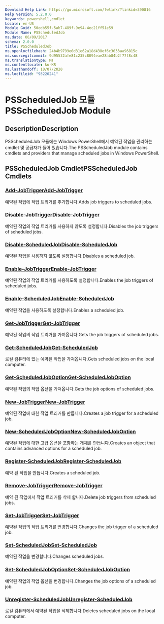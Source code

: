 ```yaml
---
Download Help Link: https://go.microsoft.com/fwlink/?linkid=390816
Help Version: 5.2.0.0
keywords: powershell,cmdlet
Locale: en-US
Module Guid: 50cdb55f-5ab7-489f-9e94-4ec21ff51e59
Module Name: PSScheduledJob
ms.date: 06/09/2017
schema: 2.0.0
title: PSScheduledJob
ms.openlocfilehash: 24b4b9799e0d31e62a18d438ef6c3033aa96815c
ms.sourcegitcommit: 9d95532afe81c235c8094eae28ab84b2f77f8c48
ms.translationtype: MT
ms.contentlocale: ko-KR
ms.lasthandoff: 10/07/2020
ms.locfileid: "93220241"
---
```

# <span data-ttu-id="8d9cd-103">PSScheduledJob 모듈</span><span class="sxs-lookup"><span data-stu-id="8d9cd-103">PSScheduledJob Module</span></span>

## <span data-ttu-id="8d9cd-104">Description</span><span class="sxs-lookup"><span data-stu-id="8d9cd-104">Description</span></span>

<span data-ttu-id="8d9cd-105">PSScheduledJob 모듈에는 Windows PowerShell에서 예약된 작업을 관리하는 cmdlet 및 공급자가 들어 있습니다.</span><span class="sxs-lookup"><span data-stu-id="8d9cd-105">The PSScheduledJob module contains cmdlets and providers that manage scheduled jobs in Windows PowerShell.</span></span>

## <span data-ttu-id="8d9cd-106">PSScheduledJob Cmdlet</span><span class="sxs-lookup"><span data-stu-id="8d9cd-106">PSScheduledJob Cmdlets</span></span>

### [<span data-ttu-id="8d9cd-107">Add-JobTrigger</span><span class="sxs-lookup"><span data-stu-id="8d9cd-107">Add-JobTrigger</span></span>](Add-JobTrigger.md)
<span data-ttu-id="8d9cd-108">예약된 작업에 작업 트리거를 추가합니다.</span><span class="sxs-lookup"><span data-stu-id="8d9cd-108">Adds job triggers to scheduled jobs.</span></span>

### [<span data-ttu-id="8d9cd-109">Disable-JobTrigger</span><span class="sxs-lookup"><span data-stu-id="8d9cd-109">Disable-JobTrigger</span></span>](Disable-JobTrigger.md)
<span data-ttu-id="8d9cd-110">예약된 작업의 작업 트리거를 사용하지 않도록 설정합니다.</span><span class="sxs-lookup"><span data-stu-id="8d9cd-110">Disables the job triggers of scheduled jobs.</span></span>

### [<span data-ttu-id="8d9cd-111">Disable-ScheduledJob</span><span class="sxs-lookup"><span data-stu-id="8d9cd-111">Disable-ScheduledJob</span></span>](Disable-ScheduledJob.md)
<span data-ttu-id="8d9cd-112">예약된 작업을 사용하지 않도록 설정합니다.</span><span class="sxs-lookup"><span data-stu-id="8d9cd-112">Disables a scheduled job.</span></span>

### [<span data-ttu-id="8d9cd-113">Enable-JobTrigger</span><span class="sxs-lookup"><span data-stu-id="8d9cd-113">Enable-JobTrigger</span></span>](Enable-JobTrigger.md)
<span data-ttu-id="8d9cd-114">예약된 작업의 작업 트리거를 사용하도록 설정합니다.</span><span class="sxs-lookup"><span data-stu-id="8d9cd-114">Enables the job triggers of scheduled jobs.</span></span>

### [<span data-ttu-id="8d9cd-115">Enable-ScheduledJob</span><span class="sxs-lookup"><span data-stu-id="8d9cd-115">Enable-ScheduledJob</span></span>](Enable-ScheduledJob.md)
<span data-ttu-id="8d9cd-116">예약된 작업을 사용하도록 설정합니다.</span><span class="sxs-lookup"><span data-stu-id="8d9cd-116">Enables a scheduled job.</span></span>

### [<span data-ttu-id="8d9cd-117">Get-JobTrigger</span><span class="sxs-lookup"><span data-stu-id="8d9cd-117">Get-JobTrigger</span></span>](Get-JobTrigger.md)
<span data-ttu-id="8d9cd-118">예약된 작업의 작업 트리거를 가져옵니다.</span><span class="sxs-lookup"><span data-stu-id="8d9cd-118">Gets the job triggers of scheduled jobs.</span></span>

### [<span data-ttu-id="8d9cd-119">Get-ScheduledJob</span><span class="sxs-lookup"><span data-stu-id="8d9cd-119">Get-ScheduledJob</span></span>](Get-ScheduledJob.md)
<span data-ttu-id="8d9cd-120">로컬 컴퓨터에 있는 예약된 작업을 가져옵니다.</span><span class="sxs-lookup"><span data-stu-id="8d9cd-120">Gets scheduled jobs on the local computer.</span></span>

### [<span data-ttu-id="8d9cd-121">Get-ScheduledJobOption</span><span class="sxs-lookup"><span data-stu-id="8d9cd-121">Get-ScheduledJobOption</span></span>](Get-ScheduledJobOption.md)
<span data-ttu-id="8d9cd-122">예약된 작업의 작업 옵션을 가져옵니다.</span><span class="sxs-lookup"><span data-stu-id="8d9cd-122">Gets the job options of scheduled jobs.</span></span>

### [<span data-ttu-id="8d9cd-123">New-JobTrigger</span><span class="sxs-lookup"><span data-stu-id="8d9cd-123">New-JobTrigger</span></span>](New-JobTrigger.md)
<span data-ttu-id="8d9cd-124">예약된 작업에 대한 작업 트리거를 만듭니다.</span><span class="sxs-lookup"><span data-stu-id="8d9cd-124">Creates a job trigger for a scheduled job.</span></span>

### [<span data-ttu-id="8d9cd-125">New-ScheduledJobOption</span><span class="sxs-lookup"><span data-stu-id="8d9cd-125">New-ScheduledJobOption</span></span>](New-ScheduledJobOption.md)
<span data-ttu-id="8d9cd-126">예약된 작업에 대한 고급 옵션을 포함하는 개체를 만듭니다.</span><span class="sxs-lookup"><span data-stu-id="8d9cd-126">Creates an object that contains advanced options for a scheduled job.</span></span>

### [<span data-ttu-id="8d9cd-127">Register-ScheduledJob</span><span class="sxs-lookup"><span data-stu-id="8d9cd-127">Register-ScheduledJob</span></span>](Register-ScheduledJob.md)
<span data-ttu-id="8d9cd-128">예약 된 작업을 만듭니다.</span><span class="sxs-lookup"><span data-stu-id="8d9cd-128">Creates a scheduled job.</span></span>

### [<span data-ttu-id="8d9cd-129">Remove-JobTrigger</span><span class="sxs-lookup"><span data-stu-id="8d9cd-129">Remove-JobTrigger</span></span>](Remove-JobTrigger.md)
<span data-ttu-id="8d9cd-130">예약 된 작업에서 작업 트리거를 삭제 합니다.</span><span class="sxs-lookup"><span data-stu-id="8d9cd-130">Delete job triggers from scheduled jobs.</span></span>

### [<span data-ttu-id="8d9cd-131">Set-JobTrigger</span><span class="sxs-lookup"><span data-stu-id="8d9cd-131">Set-JobTrigger</span></span>](Set-JobTrigger.md)
<span data-ttu-id="8d9cd-132">예약된 작업의 작업 트리거를 변경합니다.</span><span class="sxs-lookup"><span data-stu-id="8d9cd-132">Changes the job trigger of a scheduled job.</span></span>

### [<span data-ttu-id="8d9cd-133">Set-ScheduledJob</span><span class="sxs-lookup"><span data-stu-id="8d9cd-133">Set-ScheduledJob</span></span>](Set-ScheduledJob.md)
<span data-ttu-id="8d9cd-134">예약된 작업을 변경합니다.</span><span class="sxs-lookup"><span data-stu-id="8d9cd-134">Changes scheduled jobs.</span></span>

### [<span data-ttu-id="8d9cd-135">Set-ScheduledJobOption</span><span class="sxs-lookup"><span data-stu-id="8d9cd-135">Set-ScheduledJobOption</span></span>](Set-ScheduledJobOption.md)
<span data-ttu-id="8d9cd-136">예약된 작업의 작업 옵션을 변경합니다.</span><span class="sxs-lookup"><span data-stu-id="8d9cd-136">Changes the job options of a scheduled job.</span></span>

### [<span data-ttu-id="8d9cd-137">Unregister-ScheduledJob</span><span class="sxs-lookup"><span data-stu-id="8d9cd-137">Unregister-ScheduledJob</span></span>](Unregister-ScheduledJob.md)
<span data-ttu-id="8d9cd-138">로컬 컴퓨터에서 예약된 작업을 삭제합니다.</span><span class="sxs-lookup"><span data-stu-id="8d9cd-138">Deletes scheduled jobs on the local computer.</span></span>

